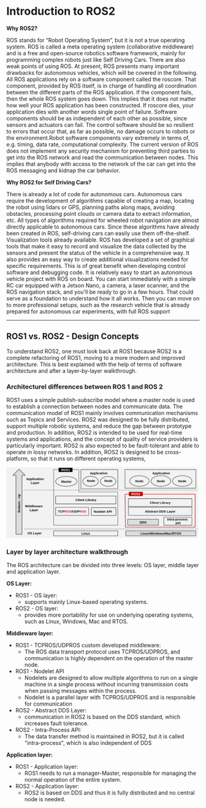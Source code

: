 # Introduction to ROS2

**Why ROS2?**

ROS stands for “Robot Operating System”, but it is not a true operating system. ROS is called a meta operating system (collaborative middleware) and is a free and open-source robotics software framework, mainly for programming complex robots just like Self Driving Cars. There are also weak points of using ROS. At present, ROS presents many important drawbacks for autonomous vehicles, which will be covered in the following. All ROS applications rely on a software component called the roscore. That component, provided by ROS itself, is in charge of handling all coordination between the different parts of the ROS application. If the component fails, then the whole ROS system goes down. This implies that it does not matter how well your ROS application has been constructed. If roscore dies, your application dies with another words single point of failure. Software components should be as independent of each other as possible, since sensors and actuators can fail. The control software should be so resilient to errors that occur that, as far as possible, no damage occurs to robots or the environment.Robot software components vary extremely in terms of, e.g. timing, data rate, computational complexity. The current version of ROS does not implement any security mechanism for preventing third parties to get into the ROS network and read the communication between nodes. This implies that anybody with access to the network of the car can get into the ROS messaging and kidnap the car behavior.

**Why ROS2 for Self Driving Cars?**

There is already a lot of code for autonomous cars. Autonomous cars require the development of algorithms capable of creating a map, locating the robot using lidars or GPS, planning paths along maps, avoiding obstacles, processing point clouds or camera data to extract information, etc. All types of algorithms required for wheeled robot navigation are almost directly applicable to autonomous cars. Since these algorithms have already been created in ROS, self-driving cars can easily use them off-the-shelf. Visualization tools already available. ROS has developed a set of graphical tools that make it easy to record and visualize the data collected by the sensors and present the status of the vehicle in a comprehensive way. It also provides an easy way to create additional visualizations needed for specific requirements. This is of great benefit when developing control software and debugging code. It is relatively easy to start an autonomous vehicle project with ROS on board. You can start immediately with a simple RC car equipped with a Jetson Nano, a camera, a laser scanner, and the ROS navigation stack, and you'll be ready to go in a few hours. That could serve as a foundation to understand how it all works. Then you can move on to more professional setups, such as the research vehicle that is already prepared for autonomous car experiments, with full ROS support

---

## ROS1 vs. ROS2 - Design Concepts

To understand ROS2, one must look back at ROS1 because ROS2 is a complete refactoring of ROS1, moving to a more modern and improved architecture. This is best explained with the help of terms of software architecture and after a layer-by-layer walkthrough.

### **Architecturel differences between ROS 1 and ROS 2**

ROS1 uses a simple publish-subscribe model where a master node is used to establish a connection between nodes and communicate data. The communication model of ROS1 mainly involves communication mechanisms such as Topics and Services. ROS2 was designed to be fully distributed, support multiple robotic systems, and reduce the gap between prototype and production.  In addition, ROS2 is intended to be used for real-time systems and applications, and the concept of quality of service providers is particularly important.  ROS2 is also expected to be fault-tolerant and able to operate in lossy networks.  In addition, ROS2 is designed to be cross-platform, so that it runs on different operating systems,

  <img src="https://github.com/CagriCatik/ros2beginners/blob/main/utils/img/ros1vsros2.png" width="500">

### **Layer by layer architecture walkthrough**

The ROS architecture can be divided into three levels: OS layer, middle layer and application layer.

**OS Layer:**

- ROS1 - OS layer:
  - supports mainly Linux-based operating systems.
- ROS2 - OS layer:
  - provides more portability for use on underlying operating systems, such as Linux, Windows, Mac and RTOS.
  
**Middleware layer:**

- ROS1 - TCPROS/UDPROS custom developed middleware:
  - The ROS data transport protocol uses TCPROS/UDPROS, and communication is highly dependent on the operation of the master node.
- ROS1 - Nodelet API
  - Nodelets are designed to allow multiple algorithms to run on a single machine in a single process without incurring transmission costs when passing messages within the process.
  - Nodelet is a parallel layer with TCPROS/UDPROS and is responsible for communication
- ROS2 - Abstract DDS Layer:
  - communication in ROS2 is based on the DDS standard, which increases fault tolerance.
- ROS2 - Intra-Process API:
  - The data transfer method is maintained in ROS2, but it is called "intra-process", which is also independent of DDS

**Application layer:**

- ROS1 - Application layer:
  - ROS1 needs to run a manager-Master, responsible for managing the normal operation of the entire system.
- ROS2 - Application layer:
  - ROS2 is based on DDS and thus it is fully distributed and no central node is needed.
